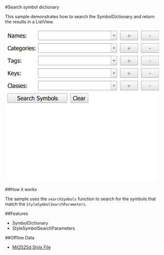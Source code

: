 #Search symbol dictionary

This sample demonstrates how to search the SymbolDictionary and return the results in a ListView.

![](screenshot.png)

##How it works

The sample uses the `searchSymbols` function to search for the symbols that match the `StyleSymbolSearchParameters`.

##Features
- SymbolDictionary
- StyleSymbolSearchParameters

##Offline Data
- [Mil2525d Stylx File](https://www.arcgis.com/home/item.html?id=4581a9a92c214240a79e15482a2e8349)
